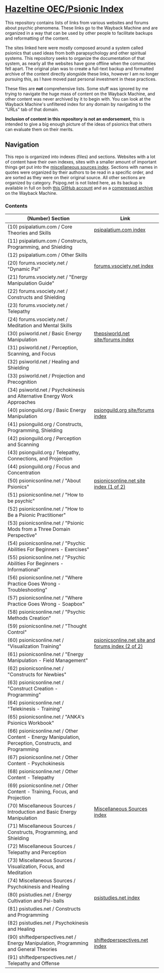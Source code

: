 # [Hazeltine OEC/Psionic Index](https://github.com/libhazeltine/libhazeltine/)

This repository contains lists of links from various websites and forums about psychic phenomena. 
These links go to the Wayback Machine and are organized in a way that can be used by other people to facilitate backups and reformatting of the content.

The sites linked here were mostly composed around a system called psionics that used ideas from both parapsychology and other spiritual systems. This repository seeks to organize the documentation of that system, as nearly all the websites have gone offline when the communities fell apart.
The original plan was to create a full-text backup and formatted archive of the content directly alongside these links, however I am no longer pursuing this, as I have moved past personal investment in these practices.

These files are **not** comprehensive lists. Some stuff was ignored by me trying to navigate the huge mass of content on the Wayback Machine, and other content was never archived by it to begin with. 
You can look at the Wayback Machine's unfiltered index for any domain by navigating to the "URLs" tab of that domain.

**Inclusion of content in this repository is not an endorsement,** this is intended to give a big enough picture of the ideas of psionics that others can evaluate them on their merits.

## Navigation
This repo is organized into indexes (files) and sections. 
Websites with a lot of content have their own indexes, sites with a smaller amount of important things get put into the [miscellaneous sources index](./index-70-miscellaneous.md).
Sections with names in quotes were organized by their authors to be read in a specific order, and are sorted as they were on their original source. All other sections are organized by category.
Psipog.net is not listed here, as its backup is available in full on both [this GitHub account](https://github.com/libhazeltine/psipog-lhz) and as a [compressed archive](https://web.archive.org/web/20130321035504/http://www.psipog.net/) on the Wayback Machine.

### Contents
| (Number) Section | Link |
| ---------------- | ---- |
| (10) psipalatium.com / Core Theories and Skills | [psipalatium.com index](./index-10-psipalatium.md)
| (11) psipalatium.com / Constructs, Programming, and Shielding | 
| (12) psipalatium.com / Other Skills | 
| (20) forums.vsociety.net / "Dynamic Psi" | [forums.vsociety.net index](./index-20-vsociety-forums.md)
| (21) forums.vsociety.net / "Energy Manipulation Guide" |
| (22) forums.vsociety.net / Constructs and Shielding |
| (23) forums.vsociety.net / Telepathy |
| (24) forums.vsociety.net / Meditation and Mental Skills  |
| (30) psiworld.net / Basic Energy Manipulation | [thepsiworld.net site/forums index](./index-30-thepsiworld.md)
| (31) psiworld.net / Perception, Scanning, and Focus |
| (32) psiworld.net / Healing and Shielding |
| (33) psiworld.net / Projection and Precognition |
| (34) psiworld.net / Psychokinesis and Alternative Energy Work Approaches |
| (40) psionguild.org / Basic Energy Manipulation | [psionguild.org site/forums index](./index-40-psionguild.md)
| (41) psionguild.org / Constructs, Programming, Shielding | 
| (42) psionguild.org / Perception and Scanning | 
| (43) psionguild.org / Telepathy, Connections, and Projection | 
| (44) psionguild.org / Focus and Concentration | 
| (50) psionicsonline.net / "About Psionics" | [psionicsonline.net site index (1 of 2)](./index-50-psionicsonline.md)
| (51) psionicsonline.net / "How to be psychic" |
| (52) psionicsonline.net / "How to Be a Psionic Practitioner" |
| (53) psionicsonline.net / "Psionic Mods from a Three Domain Perspective" |
| (54) psionicsonline.net / "Psychic Abilities For Beginners - Exercises" |
| (55) psionicsonline.net / "Psychic Abilities For Beginners - Informational" |
| (56) psionicsonline.net / "Where Practice Goes Wrong - Troubleshooting" |
| (57) psionicsonline.net / "Where Practice Goes Wrong - Soapbox" |
| (58) psionicsonline.net / "Psychic Methods Creation" |
| (59) psionicsonline.net / "Thought Control" |
| (60) psionicsonline.net / "Visualization Training" | [psionicsonline.net site and forums index (2 of 2)](./index-60-psionicsonline.md)
| (61) psionicsonline.net / "Energy Manipulation - Field Management" | 
| (62) psionicsonline.net / "Constructs for Newbies" | 
| (63) psionicsonline.net / "Construct Creation - Programming" | 
| (64) psionicsonline.net / "Telekinesis - Training" | 
| (65) psionicsonline.net / "ANKA's Psionics Workbook" | 
| (66) psionicsonline.net / Other Content - Energy Manipulation, Perception, Constructs, and Programming | 
| (67) psionicsonline.net / Other Content - Psychokinesis | 
| (68) psionicsonline.net / Other Content - Telepathy | 
| (69) psionicsonline.net / Other Content - Training, Focus, and Projection | 
| (70) Miscellaneous Sources / Introduction and Basic Energy Manipulation | [Miscellaneous Sources index](./index-70-miscellaneous.md)
| (71) Miscellaneous Sources / Constructs, Programming, and Shielding | 
| (72) Miscellaneous Sources / Telepathy and Perception | 
| (73) Miscellaneous Sources / Visualization, Focus, and Meditation | 
| (74) Miscellaneous Sources / Psychokinesis and Healing | 
| (80) psistudies.net / Energy Cultivation and Psi-balls | [psistudies.net index](./index-80-psistudies.md)
| (81) psistudies.net / Constructs and Programming | 
| (82) psistudies.net / Psychokinesis and Healing | 
| (90) shiftedperspectives.net / Energy Manipulation, Programming and General Theories | [shiftedperspectives.net index](./index-90-shiftedperspectives.md)
| (91) shiftedperspectives.net / Telepathy and Offense | 
